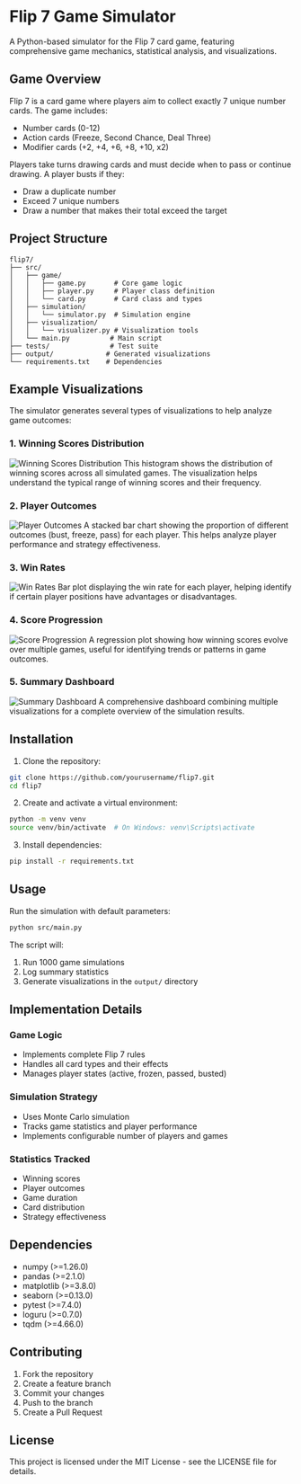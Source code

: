 # Flip 7 Game Simulator

A Python-based simulator for the Flip 7 card game, featuring comprehensive game mechanics, statistical analysis, and visualizations.

## Game Overview

Flip 7 is a card game where players aim to collect exactly 7 unique number cards. The game includes:
- Number cards (0-12)
- Action cards (Freeze, Second Chance, Deal Three)
- Modifier cards (+2, +4, +6, +8, +10, x2)

Players take turns drawing cards and must decide when to pass or continue drawing. A player busts if they:
- Draw a duplicate number
- Exceed 7 unique numbers
- Draw a number that makes their total exceed the target

## Project Structure

```
flip7/
├── src/
│   ├── game/
│   │   ├── game.py       # Core game logic
│   │   ├── player.py     # Player class definition
│   │   └── card.py       # Card class and types
│   ├── simulation/
│   │   └── simulator.py  # Simulation engine
│   ├── visualization/
│   │   └── visualizer.py # Visualization tools
│   └── main.py          # Main script
├── tests/               # Test suite
├── output/             # Generated visualizations
└── requirements.txt    # Dependencies
```

## Example Visualizations

The simulator generates several types of visualizations to help analyze game outcomes:

### 1. Winning Scores Distribution
![Winning Scores Distribution](output/winning_scores_dist.png)
This histogram shows the distribution of winning scores across all simulated games. The visualization helps understand the typical range of winning scores and their frequency.

### 2. Player Outcomes
![Player Outcomes](output/player_outcomes.png)
A stacked bar chart showing the proportion of different outcomes (bust, freeze, pass) for each player. This helps analyze player performance and strategy effectiveness.

### 3. Win Rates
![Win Rates](output/win_rates.png)
Bar plot displaying the win rate for each player, helping identify if certain player positions have advantages or disadvantages.

### 4. Score Progression
![Score Progression](output/score_progression.png)
A regression plot showing how winning scores evolve over multiple games, useful for identifying trends or patterns in game outcomes.

### 5. Summary Dashboard
![Summary Dashboard](output/dashboard.png)
A comprehensive dashboard combining multiple visualizations for a complete overview of the simulation results.

## Installation

1. Clone the repository:
```bash
git clone https://github.com/yourusername/flip7.git
cd flip7
```

2. Create and activate a virtual environment:
```bash
python -m venv venv
source venv/bin/activate  # On Windows: venv\Scripts\activate
```

3. Install dependencies:
```bash
pip install -r requirements.txt
```

## Usage

Run the simulation with default parameters:
```bash
python src/main.py
```

The script will:
1. Run 1000 game simulations
2. Log summary statistics
3. Generate visualizations in the `output/` directory

## Implementation Details

### Game Logic
- Implements complete Flip 7 rules
- Handles all card types and their effects
- Manages player states (active, frozen, passed, busted)

### Simulation Strategy
- Uses Monte Carlo simulation
- Tracks game statistics and player performance
- Implements configurable number of players and games

### Statistics Tracked
- Winning scores
- Player outcomes
- Game duration
- Card distribution
- Strategy effectiveness

## Dependencies

- numpy (>=1.26.0)
- pandas (>=2.1.0)
- matplotlib (>=3.8.0)
- seaborn (>=0.13.0)
- pytest (>=7.4.0)
- loguru (>=0.7.0)
- tqdm (>=4.66.0)

## Contributing

1. Fork the repository
2. Create a feature branch
3. Commit your changes
4. Push to the branch
5. Create a Pull Request

## License

This project is licensed under the MIT License - see the LICENSE file for details.
